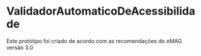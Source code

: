 ValidadorAutomaticoDeAcessibilidade
===================================

Este protótipo foi criado de acordo com as recomendações do eMAG versão 3.0